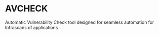 # AVCHECK
Automatic Vulnerability Check tool designed for seamless automation for Infrascans of applications
